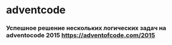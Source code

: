 # adventcode
### Успешное решение нескольких логических задач на adventocode 2015 https://adventofcode.com/2015

